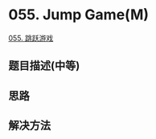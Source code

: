 # 055. Jump Game(M)
[055. 跳跃游戏](https://leetcode-cn.com/problems/jump-game/)


## 题目描述(中等)


## 思路

## 解决方法


###